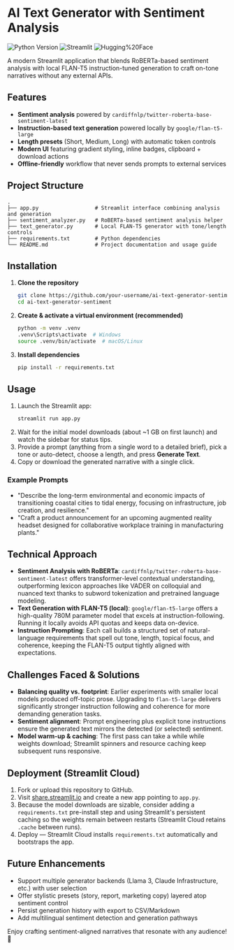 #  AI Text Generator with Sentiment Analysis

![Python Version](https://img.shields.io/badge/Python-3.10%2B-blue.svg)
![Streamlit](https://img.shields.io/badge/Streamlit-1.37+-FF4B4B.svg)
![Hugging%20Face](https://img.shields.io/badge/Hugging%20Face-FLAN--T5--Large-green.svg)

A modern Streamlit application that blends RoBERTa-based sentiment analysis with local FLAN-T5 instruction-tuned generation to craft on-tone narratives without any external APIs.

## Features

- **Sentiment analysis** powered by `cardiffnlp/twitter-roberta-base-sentiment-latest`
- **Instruction-based text generation** powered locally by `google/flan-t5-large`
- **Length presets** (Short, Medium, Long) with automatic token controls
- **Modern UI** featuring gradient styling, inline badges, clipboard + download actions
- **Offline-friendly** workflow that never sends prompts to external services

## Project Structure

```
.
├── app.py                  # Streamlit interface combining analysis and generation
├── sentiment_analyzer.py   # RoBERTa-based sentiment analysis helper
├── text_generator.py       # Local FLAN-T5 generator with tone/length controls
├── requirements.txt        # Python dependencies
└── README.md               # Project documentation and usage guide
```

## Installation

1. **Clone the repository**
   ```bash
   git clone https://github.com/your-username/ai-text-generator-sentiment.git
   cd ai-text-generator-sentiment
   ```
2. **Create & activate a virtual environment (recommended)**
   ```bash
   python -m venv .venv
   .venv\Scripts\activate  # Windows
   source .venv/bin/activate  # macOS/Linux
   ```
3. **Install dependencies**
   ```bash
   pip install -r requirements.txt
   ```

## Usage

1. Launch the Streamlit app:
   ```bash
   streamlit run app.py
   ```
2. Wait for the initial model downloads (about ~1 GB on first launch) and watch the sidebar for status tips.
3. Provide a prompt (anything from a single word to a detailed brief), pick a tone or auto-detect, choose a length, and press **Generate Text**.
4. Copy or download the generated narrative with a single click.

### Example Prompts

- "Describe the long-term environmental and economic impacts of transitioning coastal cities to tidal energy, focusing on infrastructure, job creation, and resilience."
- "Craft a product announcement for an upcoming augmented reality headset designed for collaborative workplace training in manufacturing plants."

## Technical Approach

- **Sentiment Analysis with RoBERTa**: `cardiffnlp/twitter-roberta-base-sentiment-latest` offers transformer-level contextual understanding, outperforming lexicon approaches like VADER on colloquial and nuanced text thanks to subword tokenization and pretrained language modeling.
- **Text Generation with FLAN-T5 (local)**: `google/flan-t5-large` offers a high-quality 780M parameter model that excels at instruction-following. Running it locally avoids API quotas and keeps data on-device.
- **Instruction Prompting**: Each call builds a structured set of natural-language requirements that spell out tone, length, topical focus, and coherence, keeping the FLAN-T5 output tightly aligned with expectations.

## Challenges Faced & Solutions

- **Balancing quality vs. footprint**: Earlier experiments with smaller local models produced off-topic prose. Upgrading to `flan-t5-large` delivers significantly stronger instruction following and coherence for more demanding generation tasks.
- **Sentiment alignment**: Prompt engineering plus explicit tone instructions ensure the generated text mirrors the detected (or selected) sentiment.
- **Model warm-up & caching**: The first pass can take a while while weights download; Streamlit spinners and resource caching keep subsequent runs responsive.

## Deployment (Streamlit Cloud)

1. Fork or upload this repository to GitHub.
2. Visit [share.streamlit.io](https://share.streamlit.io/) and create a new app pointing to `app.py`.
3. Because the model downloads are sizable, consider adding a `requirements.txt` pre-install step and using Streamlit's persistent caching so the weights remain between restarts (Streamlit Cloud retains `.cache` between runs).
4. Deploy — Streamlit Cloud installs `requirements.txt` automatically and bootstraps the app.

## Future Enhancements

- Support multiple generator backends (Llama 3, Claude Infrastructure, etc.) with user selection
- Offer stylistic presets (story, report, marketing copy) layered atop sentiment control
- Persist generation history with export to CSV/Markdown
- Add multilingual sentiment detection and generation pathways

Enjoy crafting sentiment-aligned narratives that resonate with any audience! 🚀

